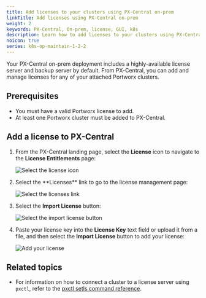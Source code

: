 ```yaml
---
title: Add licenses to your clusters using PX-Central on-prem
linkTitle: Add licenses using PX-Central on-prem
weight: 2
keywords: PX-Central, On-prem, license, GUI, k8s
description: Learn how to add licenses to your clusters using PX-Central On-prem.
noicon: true
series: k8s-op-maintain-1-2-2
---
```


Your PX-Central on-prem deployment includes a highly-available license server and backup server by default. From PX-Central, you can add and manage licenses for any of your attached Portworx clusters.

## Prerequisites

* You must have a valid Portworx license to add.
* At least one Portworx cluster must be added to PX-Central.

## Add a license to PX-Central

1. From the PX-Central landing page, select the **License** icon to navigate to the **License Entitlements** page:

    ![Select the license icon](/img/select-the-license-icon.png)

2. <!-- On the tile for your cluster, --> Select the **Licenses** link to go to the license management page:

    ![Select the licenses link](/img/select-the-licenses-link.png)

3. Select the **Import License** button:

    ![Select the import license button](/img/select-the-import-license-button.png)

4. Paste your license key into the **License Key** text field or upload it from a file, and then select the **Import License** button to add your license:

    ![Add your license](/img/add-your-license.png)

<!-- verification failed with "Auth failed" message, probably due to testing config. -->

## Related topics

* For information on how to connect a cluster to a license server using `pxctl`, refer to the [pxctl setls command reference](/reference/cli/license/#connect-to-a-license-server).